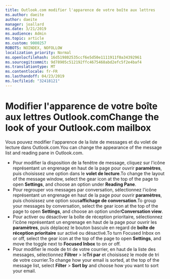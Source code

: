 ```yaml
---
title: Outlook.com modifier l'apparence de votre boîte aux lettres
ms.author: daeite
author: daeite
manager: joallard
ms.date: 3/21/2019
ms.audience: Admin
ms.topic: article
ms.custom: 9000257
ROBOTS: NOINDEX, NOFOLLOW
localization_priority: Normal
ms.openlocfilehash: 16d519802535ccf6e5d50e1111911f0a34392961
ms.sourcegitcommit: 9d78905c512192ffc4675468abd2efc5f2e4baf4
ms.translationtype: MT
ms.contentlocale: fr-FR
ms.lasthandoff: 04/23/2019
ms.locfileid: "32418121"
---
```

# <a name="change-the-look-of-your-outlookcom-mailbox"></a><span data-ttu-id="2ca53-102">Modifier l'apparence de votre boîte aux lettres Outlook.com</span><span class="sxs-lookup"><span data-stu-id="2ca53-102">Change the look of your Outlook.com mailbox</span></span>

<span data-ttu-id="2ca53-103">Vous pouvez modifier l'apparence de la liste de messages et du volet de lecture dans Outlook.com.</span><span class="sxs-lookup"><span data-stu-id="2ca53-103">You can change the appearance of the message list and reading pane in Outlook.com.</span></span>

- <span data-ttu-id="2ca53-104">Pour modifier la disposition de la fenêtre de message, cliquez sur l'icône représentant un engrenage en haut de la page pour ouvrir **paramètres**, puis choisissez une option dans le **volet de lecture**.</span><span class="sxs-lookup"><span data-stu-id="2ca53-104">To change the layout of the message window, select the gear icon at the top of the page to open **Settings**, and choose an option under **Reading Pane**.</span></span>
- <span data-ttu-id="2ca53-105">Pour regrouper vos messages par conversation, sélectionnez l'icône représentant un engrenage en haut de la page pour ouvrir **paramètres**, puis choisissez une option sous**affichage de conversation**.</span><span class="sxs-lookup"><span data-stu-id="2ca53-105">To group your messages by conversation, select the gear icon at the top of the page to open **Settings**, and choose an option under**Conversation view**.</span></span>
- <span data-ttu-id="2ca53-106">Pour activer ou désactiver la boîte de réception prioritaire, sélectionnez l'icône représentant un engrenage en haut de la page pour ouvrir les **paramètres**, puis déplacez le bouton bascule en regard de **boîte de réception prioritaire** sur activé ou désactivé.</span><span class="sxs-lookup"><span data-stu-id="2ca53-106">To turn Focused Inbox on or off, select the gear icon at the top of the page to open **Settings**, and move the toggle next to **Focused Inbox** to on or off.</span></span>
- <span data-ttu-id="2ca53-107">Pour modifier le mode de tri de votre courrier, en haut de la liste des messages, sélectionnez **Filtrer** > le**Tri par** et choisissez le mode de tri de votre courrier.</span><span class="sxs-lookup"><span data-stu-id="2ca53-107">To change how your email is sorted, at the top of the message list, select **Filter** > **Sort by** and choose how you want to sort your email.</span></span>